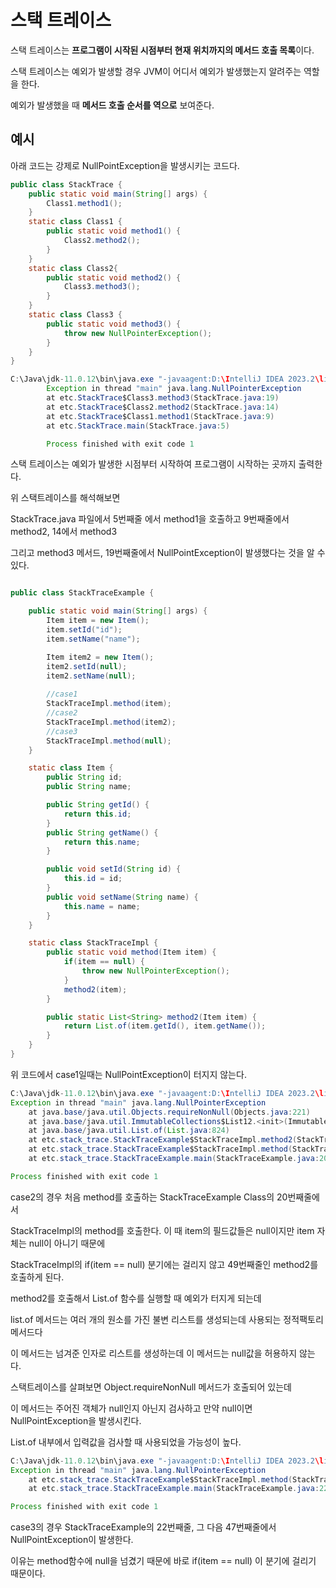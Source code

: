 # 스택 트레이스

스택  트레이스는 **프로그램이 시작된 시점부터 현재 위치까지의 메서드 호출 목록**이다.

스택 트레이스는 예외가 발생할 경우 JVM이 어디서 예외가 발생했는지 알려주는 역할을 한다.

예외가 발생했을 때 **메서드 호출 순서를 역으로** 보여준다.

## 예시

아래 코드는 강제로 NullPointException을 발생시키는 코드다.

```java
public class StackTrace {
    public static void main(String[] args) {
        Class1.method1();
    }
    static class Class1 {
        public static void method1() {
            Class2.method2();
        }
    }
    static class Class2{
        public static void method2() {
            Class3.method3();
        }
    }
    static class Class3 {
        public static void method3() {
            throw new NullPointerException();
        }
    }
}
```

```java
C:\Java\jdk-11.0.12\bin\java.exe "-javaagent:D:\IntelliJ IDEA 2023.2\lib\idea_rt.jar=49846:D:\IntelliJ IDEA 2023.2\bin" -Dfile.encoding=UTF-8 -classpath D:\project\TIL\out\production\TIL etc.StackTrace
        Exception in thread "main" java.lang.NullPointerException
        at etc.StackTrace$Class3.method3(StackTrace.java:19)
        at etc.StackTrace$Class2.method2(StackTrace.java:14)
        at etc.StackTrace$Class1.method1(StackTrace.java:9)
        at etc.StackTrace.main(StackTrace.java:5)

        Process finished with exit code 1
```

스택 트레이스는 예외가 발생한 시점부터 시작하여 프로그램이 시작하는 곳까지 출력한다.

위 스택트레이스를 해석해보면 

StackTrace.java 파일에서 5번째줄 에서 method1을 호출하고 9번째줄에서 method2, 14에서 method3

그리고 method3 메서드, 19번째줄에서 NullPointException이 발생했다는 것을 알 수 있다. 


```java

public class StackTraceExample {

    public static void main(String[] args) {
        Item item = new Item();
        item.setId("id");
        item.setName("name");

        Item item2 = new Item();
        item2.setId(null);
        item2.setName(null);
        
        //case1
        StackTraceImpl.method(item);
        //case2
        StackTraceImpl.method(item2);
        //case3
        StackTraceImpl.method(null);
    }

    static class Item {
        public String id;
        public String name;

        public String getId() {
            return this.id;
        }
        public String getName() {
            return this.name;
        }

        public void setId(String id) {
            this.id = id;
        }
        public void setName(String name) {
            this.name = name;
        }
    }

    static class StackTraceImpl {
        public static void method(Item item) {
            if(item == null) {
                throw new NullPointerException();
            }
            method2(item);
        }

        public static List<String> method2(Item item) {
            return List.of(item.getId(), item.getName());
        }
    }
}
```

위 코드에서 case1일때는 NullPointException이 터지지 않는다.

```java
C:\Java\jdk-11.0.12\bin\java.exe "-javaagent:D:\IntelliJ IDEA 2023.2\lib\idea_rt.jar=50102:D:\IntelliJ IDEA 2023.2\bin" -Dfile.encoding=UTF-8 -classpath D:\project\TIL\out\production\TIL etc.stack_trace.StackTraceExample
Exception in thread "main" java.lang.NullPointerException
	at java.base/java.util.Objects.requireNonNull(Objects.java:221)
	at java.base/java.util.ImmutableCollections$List12.<init>(ImmutableCollections.java:376)
	at java.base/java.util.List.of(List.java:824)
	at etc.stack_trace.StackTraceExample$StackTraceImpl.method2(StackTraceExample.java:53)
	at etc.stack_trace.StackTraceExample$StackTraceImpl.method(StackTraceExample.java:49)
	at etc.stack_trace.StackTraceExample.main(StackTraceExample.java:20)

Process finished with exit code 1
```

case2의 경우 처음 method를 호출하는 StackTraceExample Class의 20번째줄에서 

StackTraceImpl의 method를 호출한다. 이 때 item의 필드값들은 null이지만 item 자체는 null이 아니기 때문에

StackTraceImpl의 if(item == null) 분기에는 걸리지 않고 49번째줄인 method2를 호출하게 된다.

method2를 호출해서 List.of 함수를 실행할 때 예외가 터지게 되는데

list.of 메서드는 여러 개의 원소를 가진 불변 리스트를 생성되는데 사용되는 정적팩토리 메서드다

이 메서드는 넘겨준 인자로 리스트를 생성하는데 이 메서드는 null값을 허용하지 않는다.

스택트레이스를 살펴보면 Object.requireNonNull 메서드가 호출되어 있는데

이 메서드는 주어진 객체가 null인지 아닌지 검사하고 만약 null이면 NullPointException을 발생시킨다.

List.of 내부에서 입력값을 검사할 때 사용되었을 가능성이 높다.

```java
C:\Java\jdk-11.0.12\bin\java.exe "-javaagent:D:\IntelliJ IDEA 2023.2\lib\idea_rt.jar=50107:D:\IntelliJ IDEA 2023.2\bin" -Dfile.encoding=UTF-8 -classpath D:\project\TIL\out\production\TIL etc.stack_trace.StackTraceExample
Exception in thread "main" java.lang.NullPointerException
	at etc.stack_trace.StackTraceExample$StackTraceImpl.method(StackTraceExample.java:47)
	at etc.stack_trace.StackTraceExample.main(StackTraceExample.java:22)

Process finished with exit code 1

```

case3의 경우 StackTraceExample의 22번째줄, 그 다음 47번째줄에서 NullPointException이 발생한다.

이유는 method함수에 null을 넘겼기 때문에 바로 if(item == null) 이 분기에 걸리기 때문이다.